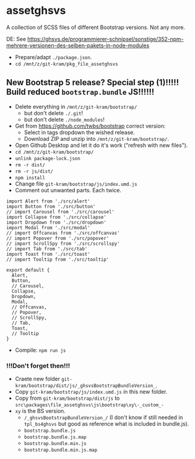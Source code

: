 # assetghsvs
A collection of SCSS files of different Bootstrap versions. Not any more.

DE: See https://ghsvs.de/programmierer-schnipsel/sonstige/352-npm-mehrere-versionen-des-selben-pakets-in-node-modules

- Prepare/adapt `./package.json`.
- `cd /mnt/z/git-kram/pkg_file_assetghsvs`


## New Bootstrap 5 release? Special step (1)!!!!! Build reduced `bootstrap.bundle` JS!!!!!!

- Delete everything in `/mnt/z/git-kram/bootstrap/`
  - but don't delete `./.git`!
  - but don't delete `./node_modules`!
- Get from https://github.com/twbs/bootstrap correct version:
  - Select in tags dropdown the wished release.
  - Download ZIP and unzip into `/mnt/z/git-kram/bootstrap/`.
- Open Github Desktop and let it do it's work ("refresh with new files").
- `cd /mnt/z/git-kram/bootstrap/`
- `unlink package-lock.json`
- `rm -r dist/`
- `rm -r js/dist/`
- `npm install`
- Change file `git-kram/bootstrap/js/index.umd.js`
- Comment out unwanted parts. Each twice.

```
import Alert from './src/alert'
import Button from './src/button'
// import Carousel from './src/carousel'
import Collapse from './src/collapse'
import Dropdown from './src/dropdown'
import Modal from './src/modal'
// import Offcanvas from './src/offcanvas'
// import Popover from './src/popover'
// import ScrollSpy from './src/scrollspy'
// import Tab from './src/tab'
import Toast from './src/toast'
// import Tooltip from './src/tooltip'

export default {
  Alert,
  Button,
  // Carousel,
  Collapse,
  Dropdown,
  Modal,
  // Offcanvas,
  // Popover,
  // ScrollSpy,
  // Tab,
  Toast,
  // Tooltip
}
```

- Compile: `npm run js`

### !!!Don't forget then!!!
- Craete new folder `git-kram/bootstrap/dist/js/_ghsvsBootstrapBundleVersion_`.
- Copy `git-kram/bootstrap/js/index.umd.js` in this new folder.
- Copy from `git-kram/bootstrap/dist/js` to `src\packages\file_assetghsvs\js\bootstrap\xy\-_custom_-`
- `xy` is the BS version.
  - `/_ghsvsBootstrapBundleVersion_/` (I don't know if still needed in `tpl_bs4ghsvs` but good as reference what is included in bundle.js).
  - `bootstrap.bundle.js`
  - `bootstrap.bundle.js.map`
  - `bootstrap.bundle.min.js`
  - `bootstrap.bundle.min.js.map`
